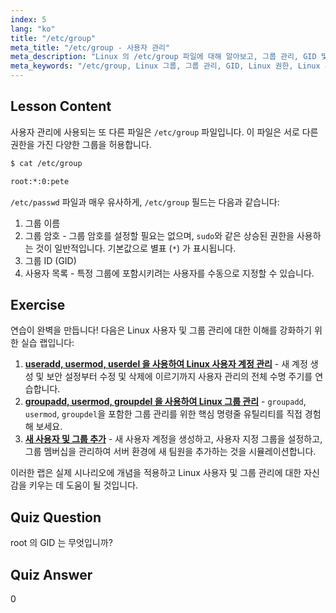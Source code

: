 ```yaml
---
index: 5
lang: "ko"
title: "/etc/group"
meta_title: "/etc/group - 사용자 관리"
meta_description: "Linux 의 /etc/group 파일에 대해 알아보고, 그룹 관리, GID 및 사용자 권한을 이해합니다. 초보자를 위한 필수 Linux 그룹 파일 튜토리얼입니다."
meta_keywords: "/etc/group, Linux 그룹, 그룹 관리, GID, Linux 권한, Linux 튜토리얼, 초보자 Linux, Linux 가이드"
---
```


## Lesson Content

사용자 관리에 사용되는 또 다른 파일은 `/etc/group` 파일입니다. 이 파일은 서로 다른 권한을 가진 다양한 그룹을 허용합니다.

```bash
$ cat /etc/group

root:*:0:pete
```

`/etc/passwd` 파일과 매우 유사하게, `/etc/group` 필드는 다음과 같습니다:

1. 그룹 이름
2. 그룹 암호 - 그룹 암호를 설정할 필요는 없으며, `sudo`와 같은 상승된 권한을 사용하는 것이 일반적입니다. 기본값으로 별표 (`*`) 가 표시됩니다.
3. 그룹 ID (GID)
4. 사용자 목록 - 특정 그룹에 포함시키려는 사용자를 수동으로 지정할 수 있습니다.

## Exercise

연습이 완벽을 만듭니다! 다음은 Linux 사용자 및 그룹 관리에 대한 이해를 강화하기 위한 실습 랩입니다:

1. **[useradd, usermod, userdel 을 사용하여 Linux 사용자 계정 관리](https://labex.io/ko/labs/comptia-manage-linux-user-accounts-with-useradd-usermod-and-userdel-590837)** - 새 계정 생성 및 보안 설정부터 수정 및 삭제에 이르기까지 사용자 관리의 전체 수명 주기를 연습합니다.
2. **[groupadd, usermod, groupdel 을 사용하여 Linux 그룹 관리](https://labex.io/ko/labs/comptia-manage-linux-groups-with-groupadd-usermod-and-groupdel-590836)** - `groupadd`, `usermod`, `groupdel`을 포함한 그룹 관리를 위한 핵심 명령줄 유틸리티를 직접 경험해 보세요.
3. **[새 사용자 및 그룹 추가](https://labex.io/ko/labs/linux-add-new-user-and-group-17987)** - 새 사용자 계정을 생성하고, 사용자 지정 그룹을 설정하고, 그룹 멤버십을 관리하여 서버 환경에 새 팀원을 추가하는 것을 시뮬레이션합니다.

이러한 랩은 실제 시나리오에 개념을 적용하고 Linux 사용자 및 그룹 관리에 대한 자신감을 키우는 데 도움이 될 것입니다.

## Quiz Question

root 의 GID 는 무엇입니까?

## Quiz Answer

0
